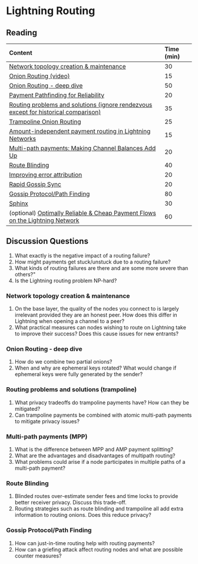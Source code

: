 # Lightning Routing

## Reading

| Content | Time \(min\) |
| :--- | :--- |
| [Network topology creation & maintenance](https://btctranscripts.com/scalingbitcoin/tel-aviv-2019/edgedevplusplus/lightning-network-topology/) | 30 |
| [Onion Routing \(video\)](https://youtu.be/toarjBSPFqI) | 15 |
| [Onion Routing - deep dive](https://btctranscripts.com/chaincode-labs/chaincode-residency/2019-06-25-christian-decker-onion-routing-deep-dive/) | 50 |
| [Payment Pathfinding for Reliability](https://www.youtube.com/watch?v=p8toOF-imk4) | 20 |
| [Routing problems and solutions \(ignore rendezvous except for historical comparison\)](https://btctranscripts.com/scalingbitcoin/tel-aviv-2019/edgedevplusplus/2019-09-09-carla-kirk-cohen-routing-problems-and-solutions/) | 35 |
| [Trampoline Onion Routing](https://github.com/lightningnetwork/lightning-rfc/blob/trampoline-routing-no-gossip/proposals/trampoline.md) | 25 |
| [Amount-independent payment routing in Lightning Networks](https://medium.com/coinmonks/amount-independent-payment-routing-in-lightning-networks-6409201ff5ed) | 15 |
| [Multi-path payments: Making Channel Balances Add Up](https://lightning.engineering/posts/2020-05-07-mpp/) | 20 |
| [Route Blinding](https://github.com/lightning/bolts/blob/master/proposals/route-blinding.md) | 40 |
| [Improving error attribution](https://lists.linuxfoundation.org/pipermail/lightning-dev/2022-October/003723.html) | 20 |
| [Rapid Gossip Sync](https://lightningdevkit.org/blog/announcing-rapid-gossip-sync/) | 20 |
| [Gossip Protocol/Path Finding](https://btctranscripts.com/chaincode-labs/chaincode-residency/2019-06-26-rene-pickhardt-path-finding-lightning-network/) | 80 |
| [Sphinx](https://github.com/t-bast/lightning-docs/blob/master/sphinx.md) | 30 |
| \(optional\) [Optimally Reliable & Cheap Payment Flows on the Lightning Network](https://arxiv.org/pdf/2107.05322.pdf) | 60 |

## Discussion Questions

1. What exactly is the negative impact of a routing failure?
2. How might payments get stuck/unstuck due to a routing failure?
3. What kinds of routing failures are there and are some more severe than others?"
4. Is the Lightning routing problem NP-hard?

### Network topology creation & maintenance

1. On the base layer, the quality of the nodes you connect to is largely irrelevant provided they are an honest peer. How does this differ in Lightning when opening a channel to a peer?
2. What practical measures can nodes wishing to route on Lightning take to improve their success? Does this cause issues for new entrants?

### Onion Routing - deep dive

1. How do we combine two partial onions?
2. When and why are ephemeral keys rotated? What would change if ephemeral keys were fully generated by the sender?

### Routing problems and solutions \(trampoline\)

1. What privacy tradeoffs do trampoline payments have? How can they be mitigated?
2. Can trampoline payments be combined with atomic multi-path payments to mitigate privacy issues?

### Multi-path payments \(MPP\)

1. What is the difference between MPP and AMP payment splitting?
2. What are the advantages and disadvantages of multipath routing?
3. What problems could arise if a node participates in multiple paths of a multi-path payment?

### Route Blinding

1. Blinded routes over-estimate sender fees and time locks to provide better receiver privacy. Discuss this trade-off.
2. Routing strategies such as route blinding and trampoline all add extra information to routing onions. Does this reduce privacy?

### Gossip Protocol/Path Finding

1. How can just-in-time routing help with routing payments?
2. How can a griefing attack affect routing nodes and what are possible counter measures?
